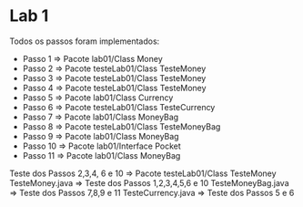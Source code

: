 # Lab 1

Todos os passos foram implementados:

- Passo  1 => Pacote lab01/Class Money
- Passo  2 => Pacote testeLab01/Class TesteMoney
- Passo  3 => Pacote testeLab01/Class TesteMoney
- Passo  4 => Pacote testeLab01/Class TesteMoney
- Passo  5 => Pacote lab01/Class Currency
- Passo  6 => Pacote testeLab01/Class TesteCurrency
- Passo  7 => Pacote lab01/Class MoneyBag
- Passo  8 => Pacote testeLab01/Class TesteMoneyBag
- Passo  9 => Pacote lab01/Class MoneyBag
- Passo 10 => Pacote lab01/Interface Pocket
- Passo 11 => Pacote lab01/Class MoneyBag


Teste dos Passos 2,3,4, 6 e 10 => Pacote testeLab01/Class TesteMoney
TesteMoney.java => Teste dos Passos 1,2,3,4,5,6 e 10
TesteMoneyBag.java => Teste dos Passos 7,8,9 e 11
TesteCurrency.java => Teste dos Passos 5 e 6